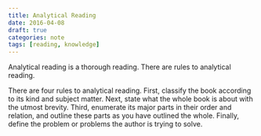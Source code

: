 ```yaml
---
title: Analytical Reading
date: 2016-04-08
draft: true
categories: note
tags: [reading, knowledge]
---
```


Analytical reading is a thorough reading. There are rules to analytical reading.
<!--more-->

There are four rules to analytical reading. First, classify the book according to its kind and subject matter. Next, state what the whole book is about with the utmost brevity. Third, enumerate its major parts in their order and relation, and outline these parts as you have outlined the whole. Finally, define the problem or problems the author is trying to solve.
